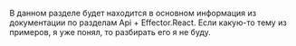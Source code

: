 В данном разделе будет находится в основном информация из документации по разделам Api + Effector.React. Если какую-то тему из примеров, я уже понял, то разбирать его я не буду. 